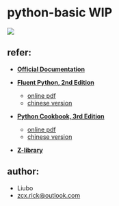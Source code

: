 python-basic WIP
============

![](https://img.shields.io/github/stars/FAuditore/python-basic?style=social)

## refer:

* __[Official Documentation](https://docs.python.org/3/index.html)__

* __[Fluent Python, 2nd Edition](https://www.oreilly.com/library/view/fluent-python-2nd/9781492056348/)__
    * [online pdf](https://sd.blackball.lv/library/Fluent_Python_(2022).pdf)
    * [chinese version](https://yun.weicheng.men/Book/%E6%B5%81%E7%95%85%E7%9A%84Python.pdf)

* __[Python Cookbook, 3rd Edition](https://www.oreilly.com/library/view/python-cookbook-3rd/9781449357337/)__
    * [online pdf](http://bedford-computing.co.uk/learning/wp-content/uploads/2015/10/Python-Cookbook-3rd-Edition.pdf)
    * [chinese version](https://python3-cookbook.readthedocs.io/zh_CN/)

* __[Z-library](https://zlibrary-east.se/)__

## author:

- Liubo
- zcx.rick@outlook.com
